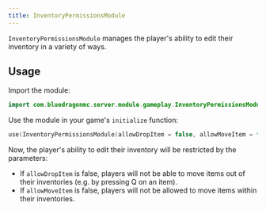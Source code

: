 ```yaml
---
title: InventoryPermissionsModule
---
```


`InventoryPermissionsModule` manages the player's ability to edit their inventory in a variety of ways.

## Usage
Import the module:
```kotlin
import com.bluedragonmc.server.module.gameplay.InventoryPermissionsModule
```
Use the module in your game's `initialize` function:
```kotlin
use(InventoryPermissionsModule(allowDropItem = false, allowMoveItem = false))
```

Now, the player's ability to edit their inventory will be restricted by the parameters:
- If `allowDropItem` is false, players will not be able to move items out of their inventories (e.g. by pressing Q on an item).
- If `allowMoveItem` is false, players will not be allowed to move items within their inventories.